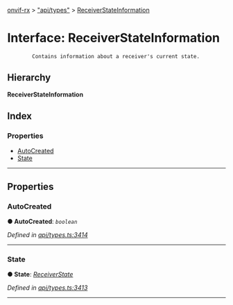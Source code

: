 [onvif-rx](../README.md) > ["api/types"](../modules/_api_types_.md) > [ReceiverStateInformation](../interfaces/_api_types_.receiverstateinformation.md)

# Interface: ReceiverStateInformation

```
        Contains information about a receiver's current state.
```

## Hierarchy

**ReceiverStateInformation**

## Index

### Properties

* [AutoCreated](_api_types_.receiverstateinformation.md#autocreated)
* [State](_api_types_.receiverstateinformation.md#state)

---

## Properties

<a id="autocreated"></a>

###  AutoCreated

**● AutoCreated**: *`boolean`*

*Defined in [api/types.ts:3414](https://github.com/patrickmichalina/onvif-rx/blob/d62cee9/src/api/types.ts#L3414)*

___
<a id="state"></a>

###  State

**● State**: *[ReceiverState](../enums/_api_types_.receiverstate.md)*

*Defined in [api/types.ts:3413](https://github.com/patrickmichalina/onvif-rx/blob/d62cee9/src/api/types.ts#L3413)*

___

